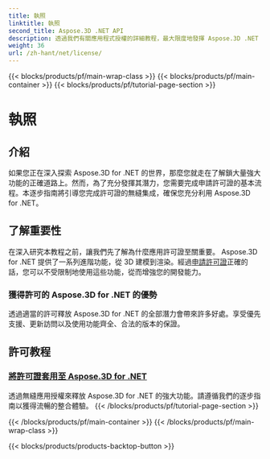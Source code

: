 ```yaml
---
title: 執照
linktitle: 執照
second_title: Aspose.3D .NET API
description: 透過我們有關應用程式授權的詳細教程，最大限度地發揮 Aspose.3D .NET 的潛力。確保無縫整合過程並釋放其強大的功能。
weight: 36
url: /zh-hant/net/license/
---
```


{{< blocks/products/pf/main-wrap-class >}}
{{< blocks/products/pf/main-container >}}
{{< blocks/products/pf/tutorial-page-section >}}

# 執照

## 介紹

如果您正在深入探索 Aspose.3D for .NET 的世界，那麼您就走在了解鎖大量強大功能的正確道路上。然而，為了充分發揮其潛力，您需要完成申請許可證的基本流程。本逐步指南將引導您完成許可證的無縫集成，確保您充分利用 Aspose.3D for .NET。

## 了解重要性

在深入研究本教程之前，讓我們先了解為什麼應用許可證至關重要。 Aspose.3D for .NET 提供了一系列進階功能，從 3D 建模到渲染。經過[申請許可證](./apply-license/)正確的話，您可以不受限制地使用這些功能，從而增強您的開發能力。

### 獲得許可的 Aspose.3D for .NET 的優勢

透過適當的許可釋放 Aspose.3D for .NET 的全部潛力會帶來許多好處。享受優先支援、更新訪問以及使用功能齊全、合法的版本的保證。

## 許可教程
### [將許可證套用至 Aspose.3D for .NET](./apply-license/)
透過無縫應用授權來釋放 Aspose.3D for .NET 的強大功能。請遵循我們的逐步指南以獲得流暢的整合體驗。
{{< /blocks/products/pf/tutorial-page-section >}}

{{< /blocks/products/pf/main-container >}}
{{< /blocks/products/pf/main-wrap-class >}}

{{< blocks/products/products-backtop-button >}}
